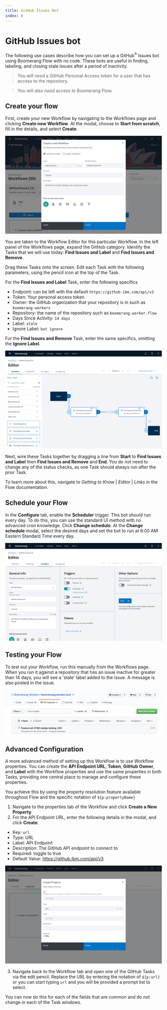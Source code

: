 ```yaml
---
title: GitHub Issues Bot
index: 0
---
```


# GitHub Issues bot

The following use cases describe how you can set up a GitHub<sup>®</sup> Issues bot using Boomerang Flow with no code. These bots are useful in finding, labeling, and closing stale issues after a period of inactivity.

> You will _need_ a GitHub Personal Access token for a user that has access to the repository.

> You will _also need_ access to Boomerang Flow.

## Create your flow

First, create your new Workflow by navigating to the Workflows page and clicking **Create new Workflow**. At the modal, choose to **Start from scratch**, fill in the details, and select **Create**.

![Create Workflow](./assets/github-issues-create-workflow.png)

You are taken to the Workflow Editor for this particular Workflow. In the left panel of the Workflows page, expand the GitHub category. Identify the Tasks that we will use today: **Find Issues and Label** and **Find Issues and Remove**.

Drag these Tasks onto the screen. Edit each Task with the following parameters, using the pencil icon at the top of the Task.

For the **Find Issues and Label** Task, enter the following specifics

- Endpoint: can be left with the default `https://github.ibm.com/api/v3`
- Token: Your personal access token
- Owner: the GitHub organization that your repository is in such as `boomerang-workers`
- Repository: the name of the repository such as `boomerang.worker.flow`
- Days Since Activity: `14 days`
- Label: `stale`
- Ignore Label: `bot ignore`

For the **Find Issues and Remove** Task, enter the same specifics, omitting the **Ignore Label**.

![Workflow Settings](./assets/github-issues-bot-Workflow.png)

Next, wire these Tasks together by dragging a line from **Start** to **Find Issues and Label** then **Find Issues and Remove** and **End**. You do not need to change any of the status checks, as one Task should always run after the prior Task.

To learn more about this, navigate to _Getting to Know_ | _Editor_ | _Links_ in the Flow documentation.

## Schedule your Flow

In the **Configure** tab, enable the **Scheduler** trigger. This bot should run every day. To do this, you can use the standard UI method with no advanced cron knowledge. Click **Change schedule**. At the **Change schedule** modal, select the desired days and set the bot to run at 6:00 AM Eastern Standard Time every day.

![Scheduler Settings](./assets/github-issues-bot-scheduler.png)

## Testing your Flow

To test out your Workflow, run this manually from the Workflows page. When you run it against a repository that has an issue inactive for greater than 14 days, you will see a 'stale' label added to the issue. A message is also posted in the issue.

![Stale Issue](./assets/github-issues-bot-repo-stale-label.png)

<!-- ![Stale Issue](./assets/github-issues-bot-repo-stale-message.png) -->

## Advanced Configuration

A more advanced method of setting up this Workflow is to use Workflow properties. You can create the **API Endpoint URL**, **Token**, **GitHub Owner**, and **Label** with the Workflow properties and use the same properties in both Tasks, providing one central place to manage and configure these properties.

You achieve this by using the property resolution feature available throughout Flow and the specific notation of `${p:propertyName}`

1. Navigate to the properties tab of the Workflow and click **Create a New Property**.
2. For the API Endpoint URL, enter the following details in the modal, and click **Create**.

- Key: `url`
- Type: URL
- Label: API Endpoint
- Description: The GitHub API endpoint to connect to
- Required: toggle to true
- Default Value: https://github.ibm.com/api/v3

![API URL Property](./assets/github-issues-bot-create-property.png)

3. Navigate back to the Workflow tab and open one of the GitHub Tasks via the edit pencil. Replace the URL by entering the notation of `${p:url}` or you can start typing `url` and you will be provided a prompt list to select.

You can now do this for each of the fields that are common and do not change in each of the Task windows.

